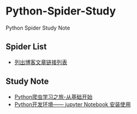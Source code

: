 # Python-Spider-Study
Python Spider Study Note

## Spider List
- [列出博客文章链接列表](./Simple/SpiderTest-Ns96-Archive.py)

## Study Note 
- [Python爬虫学习之旅-从基础开始](https://ns96.com/2018/01/09/python-spider-start/)
- [Python开发环境—— jupyter Notebook 安装使用 ](https://ns96.com/2018/01/14/python-notebook/)